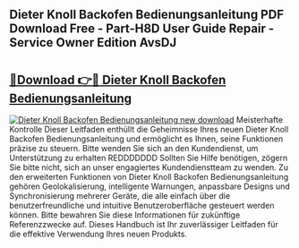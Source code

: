 ## Dieter Knoll Backofen Bedienungsanleitung PDF Download Free - Part-H8D User Guide Repair - Service Owner Edition AvsDJ

# <h2><a href="http://df5mnu.blite.top/?on=Dieter+Knoll+Backofen+Bedienungsanleitung">🔗Download 👉🔴 Dieter Knoll Backofen Bedienungsanleitung</a></h2>

[![Dieter Knoll Backofen Bedienungsanleitung new download](https://i.imgur.com/lujVjoI.png)](http://df5mnu.blite.top/?on=Dieter+Knoll+Backofen+Bedienungsanleitung)
Meisterhafte Kontrolle Dieser Leitfaden enthüllt die Geheimnisse Ihres neuen Dieter Knoll Backofen Bedienungsanleitung und ermöglicht es Ihnen, seine Funktionen präzise zu steuern. Bitte wenden Sie sich an den Kundendienst, um Unterstützung zu erhalten REDDDDDDD Sollten Sie Hilfe benötigen, zögern Sie bitte nicht, sich an unser engagiertes Kundendienstteam zu wenden. Zu den erweiterten Funktionen von Dieter Knoll Backofen Bedienungsanleitung gehören Geolokalisierung, intelligente Warnungen, anpassbare Designs und Synchronisierung mehrerer Geräte, die alle einfach über die benutzerfreundliche und intuitive Benutzeroberfläche gesteuert werden können. Bitte bewahren Sie diese Informationen für zukünftige Referenzzwecke auf. Dieses Handbuch ist Ihr zuverlässiger Leitfaden für die effektive Verwendung Ihres neuen Produkts.
